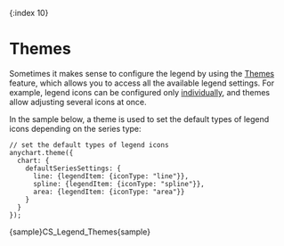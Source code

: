{:index 10}
# Themes

Sometimes it makes sense to configure the legend by using the [Themes](../../Appearance_Settings/Themes) feature, which allows you to access all the available legend settings. For example, legend icons can be configured only [individually](Individual_Legend_Items#icons), and themes allow adjusting several icons at once.

In the sample below, a theme is used to set the default types of legend icons depending on the series type:

```
// set the default types of legend icons
anychart.theme({
  chart: {
    defaultSeriesSettings: {
      line: {legendItem: {iconType: "line"}},
      spline: {legendItem: {iconType: "spline"}},
      area: {legendItem: {iconType: "area"}}
    }
  }
});
```

{sample}CS\_Legend\_Themes{sample}